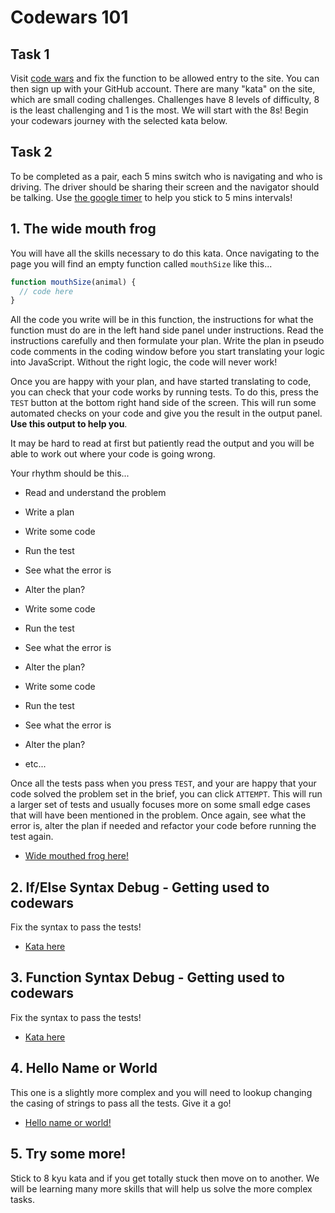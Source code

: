 # Codewars 101

## Task 1

Visit [code wars](https://www.codewars.com/join?language=javascript) and fix the function to be allowed entry to the site. You can then sign up with your GitHub account. There are many "kata" on the site, which are small coding challenges. Challenges have 8 levels of difficulty, 8 is the least challenging and 1 is the most. We will start with the 8s! Begin your codewars journey with the selected kata below.

## Task 2

To be completed as a pair, each 5 mins switch who is navigating and who is driving. The driver should be sharing their screen and the navigator should be talking. Use [the google timer](https://www.google.com/search?q=timer) to help you stick to 5 mins intervals!

## 1. The wide mouth frog

You will have all the skills necessary to do this kata. Once navigating to the page you will find an empty function called `mouthSize` like this...

```js
function mouthSize(animal) {
  // code here
}
```

All the code you write will be in this function, the instructions for what the function must do are in the left hand side panel under instructions. Read the instructions carefully and then formulate your plan. Write the plan in pseudo code comments in the coding window before you start translating your logic into JavaScript. Without the right logic, the code will never work!

Once you are happy with your plan, and have started translating to code, you can check that your code works by running tests. To do this, press the `TEST` button at the bottom right hand side of the screen. This will run some automated checks on your code and give you the result in the output panel. **Use this output to help you**.

It may be hard to read at first but patiently read the output and you will be able to work out where your code is going wrong.

Your rhythm should be this...

- Read and understand the problem
- Write a plan

- Write some code
- Run the test
- See what the error is
- Alter the plan?
- Write some code
- Run the test
- See what the error is
- Alter the plan?
- Write some code
- Run the test
- See what the error is
- Alter the plan?
- etc...

Once all the tests pass when you press `TEST`, and your are happy that your code solved the problem set in the brief, you can click `ATTEMPT`. This will run a larger set of tests and usually focuses more on some small edge cases that will have been mentioned in the problem. Once again, see what the error is, alter the plan if needed and refactor your code before running the test again.

- [Wide mouthed frog here!](https://www.codewars.com/kata/57ec8bd8f670e9a47a000f89/train/javascript)

## 2. If/Else Syntax Debug - Getting used to codewars

Fix the syntax to pass the tests!

- [Kata here](https://www.codewars.com/kata/57089707fe2d01529f00024a/train/javascript)

## 3. Function Syntax Debug - Getting used to codewars

Fix the syntax to pass the tests!

- [Kata here](https://www.codewars.com/kata/56dae9dc54c0acd29d00109a/train/javascript)

## 4. Hello Name or World

This one is a slightly more complex and you will need to lookup changing the casing of strings to pass all the tests. Give it a go!

- [Hello name or world!](https://www.codewars.com/kata/57e3f79c9cb119374600046b/train/javascript)

## 5. Try some more!

Stick to 8 kyu kata and if you get totally stuck then move on to another. We will be learning many more skills that will help us solve the more complex tasks.
